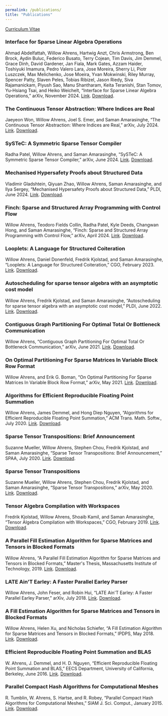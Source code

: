 ```yaml
---
permalink: /publications/
title: "Publications"
---
```


[Curriculum Vitae](/assets/documents/willow_ahrens_cv.pdf)

### Interface for Sparse Linear Algebra Operations
Ahmad Abdelfattah, Willow Ahrens, Hartwig Anzt, Chris Armstrong, Ben Brock, Aydin Buluc, Federico Busato, Terry Cojean, Tim Davis, Jim Demmel, Grace Dinh, David Gardener, Jan Fiala, Mark Gates, Azzam Haider, Toshiyuki Imamura, Pedro Valero Lara, Jose Moreira, Sherry Li, Piotr Luszczek, Max Melichenko, Jose Moeira, Yvan Mokwinski, Riley Murray, Spencer Patty, Slaven Peles, Tobias Ribizel, Jason Riedy, Siva Rajamanickam, Piyush Sao, Manu Shantharam, Keita Teranishi, Stan Tomov, Yu-Hsiang Tsai, and Heiko Weichelt, “Interface for Sparse Linear Algebra Operations,” arXiv, November 2024.
[Link](https://doi.org/10.48550/arXiv.2411.13259). [Download](/assets/documents/abdelfattah_interface_2024.pdf).

### The Continuous Tensor Abstraction: Where Indices are Real
Jaeyeon Won, Willow Ahrens, Joel S. Emer, and Saman Amarasinghe, “The Continuous Tensor Abstraction: Where Indices are Real,” arXiv, July 2024.
[Link](https://doi.org/10.48550/arXiv.2407.01742). [Download](/assets/documents/won_continuous_2024.pdf).

### SySTeC: A Symmetric Sparse Tensor Compiler
Radha Patel, Willow Ahrens, and Saman Amarasinghe, “SySTeC: A Symmetric Sparse Tensor Compiler,” arXiv, June 2024.
[Link](https://doi.org/10.48550/arXiv.2406.09266). [Download](/assets/documents/patel_systec_2024.pdf).

### Mechanised Hypersafety Proofs about Structured Data
Vladimir Gladshtein, Qiyuan Zhao, Willow Ahrens, Saman Amarasinghe, and Ilya Sergey, “Mechanised Hypersafety Proofs about Structured Data,” PLDI, June 2024.
[Link](https://doi.org/10.1145/3656403). [Download](/assets/documents/gladshtein_mechanised_2024.pdf).

### Finch: Sparse and Structured Array Programming with Control Flow
Willow Ahrens, Teodoro Fields Collin, Radha Patel, Kyle Deeds, Changwan Hong, and Saman Amarasinghe, “Finch: Sparse and Structured Array Programming with Control Flow,” arXiv, April 2024.
[Link](http://arxiv.org/abs/2404.16730). [Download](/assets/documents/ahrens_finch_2024.pdf).

### Looplets: A Language for Structured Coiteration
Willow Ahrens, Daniel Donenfeld, Fredrik Kjolstad, and Saman Amarasinghe, “Looplets: A Language for Structured Coiteration,” CGO, February 2023.
[Link](https://doi.org/10.1145/3579990.3580020). [Download](/assets/documents/ahrens_looplets_2023.pdf).

### Autoscheduling for sparse tensor algebra with an asymptotic cost model
Willow Ahrens, Fredrik Kjolstad, and Saman Amarasinghe, “Autoscheduling for sparse tensor algebra with an asymptotic cost model,” PLDI, June 2022.
[Link](https://doi.org/10.1145/3519939.3523442). [Download](/assets/documents/ahrens_autoscheduling_2022.pdf).

### Contiguous Graph Partitioning For Optimal Total Or Bottleneck Communication
Willow Ahrens, “Contiguous Graph Partitioning For Optimal Total Or Bottleneck Communication,” arXiv, June 2021.
[Link](http://arxiv.org/abs/2007.16192). [Download](/assets/documents/ahrens_contiguous_2021.pdf).

### On Optimal Partitioning For Sparse Matrices In Variable Block Row Format
Willow Ahrens, and Erik G. Boman, “On Optimal Partitioning For Sparse Matrices In Variable Block Row Format,” arXiv, May 2021.
[Link](https://doi.org/10.48550/arXiv.2005.12414). [Download](/assets/documents/ahrens_optimal_2021.pdf).

### Algorithms for Efficient Reproducible Floating Point Summation
Willow Ahrens, James Demmel, and Hong Diep Nguyen, “Algorithms for Efficient Reproducible Floating Point Summation,” ACM Trans. Math. Softw., July 2020.
[Link](https://doi.org/10.1145/3389360). [Download](/assets/documents/ahrens_algorithms_2020.pdf).

### Sparse Tensor Transpositions: Brief Announcement
Suzanne Mueller, Willow Ahrens, Stephen Chou, Fredrik Kjolstad, and Saman Amarasinghe, “Sparse Tensor Transpositions: Brief Announcement,” SPAA, July 2020.
[Link](https://doi.org/10.1145/3350755.3400245). [Download](/assets/documents/mueller_sparse_2020-1.pdf).

### Sparse Tensor Transpositions
Suzanne Mueller, Willow Ahrens, Stephen Chou, Fredrik Kjolstad, and Saman Amarasinghe, “Sparse Tensor Transpositions,” arXiv, May 2020.
[Link](https://arxiv.org/abs/2005.10427). [Download](/assets/documents/mueller_sparse_2020.pdf).

### Tensor Algebra Compilation with Workspaces
Fredrik Kjolstad, Willow Ahrens, Shoaib Kamil, and Saman Amarasinghe, “Tensor Algebra Compilation with Workspaces,” CGO, February 2019.
[Link](https://doi.org/10.1109/CGO.2019.8661185). [Download](/assets/documents/kjolstad_tensor_2019.pdf).

### A Parallel Fill Estimation Algorithm for Sparse Matrices and Tensors in Blocked Formats
Willow Ahrens, “A Parallel Fill Estimation Algorithm for Sparse Matrices and Tensors in Blocked Formats,” Master's Thesis, Massachusetts Institute of Technology, 2019.
[Link](https://dspace.mit.edu/handle/1721.1/121653). [Download](/assets/documents/ahrens_parallel_2019.pdf).

### LATE Ain'T Earley: A Faster Parallel Earley Parser
Willow Ahrens, John Feser, and Robin Hui, “LATE Ain'T Earley: A Faster Parallel Earley Parser,” arXiv, July 2018.
[Link](https://arxiv.org/abs/1807.05642). [Download](/assets/documents/ahrens_late_2018.pdf).

### A Fill Estimation Algorithm for Sparse Matrices and Tensors in Blocked Formats
Willow Ahrens, Helen Xu, and Nicholas Schiefer, “A Fill Estimation Algorithm for Sparse Matrices and Tensors in Blocked Formats,” IPDPS, May 2018.
[Link](https://doi.org/10.1109/IPDPS.2018.00064). [Download](/assets/documents/ahrens_fill_2018.pdf).

### Efficient Reproducible Floating Point Summation and BLAS
W. Ahrens, J. Demmel, and H. D. Nguyen, “Efficient Reproducible Floating Point Summation and BLAS,” EECS Department, University of California, Berkeley, June 2016.
[Link](https://www2.eecs.berkeley.edu/Pubs/TechRpts/2016/EECS-2016-121.html). [Download](/assets/documents/ahrens_efficient_2016.pdf).

### Parallel Compact Hash Algorithms for Computational Meshes
R. Tumblin, W. Ahrens, S. Hartse, and R. Robey, “Parallel Compact Hash Algorithms for Computational Meshes,” SIAM J. Sci. Comput., January 2015.
[Link](https://doi.org/10.1137/13093371X). [Download](/assets/documents/tumblin_parallel_2015.pdf).
